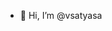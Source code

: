 - 👋 Hi, I’m @vsatyasa

<!---
vsatyasa/vsatyasa is a ✨ special ✨ repository because its `README.md` (this file) appears on your GitHub profile.
You can click the Preview link to take a look at your changes.
--->
